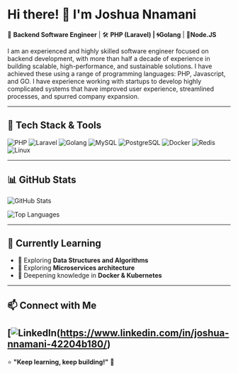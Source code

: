# Hi there! 👋 I'm Joshua Nnamani

🚀 **Backend Software Engineer** | 🛠️ **PHP (Laravel) | 🌀Golang**  | 🔧**Node.JS**

I am an experienced and highly skilled software engineer focused on backend development, with more than half a decade of experience in building scalable, high-performance, and sustainable solutions. I have achieved these using a range of programming languages: PHP, Javascript, and GO. I have experience working with startups to develop highly complicated systems that have improved user experience, streamlined processes, and spurred company expansion.

---

## 🔧 Tech Stack & Tools
![PHP](https://img.shields.io/badge/PHP-777BB4?style=for-the-badge&logo=php&logoColor=white)
![Laravel](https://img.shields.io/badge/Laravel-FF2D20?style=for-the-badge&logo=laravel&logoColor=white)
![Golang](https://img.shields.io/badge/Go-00ADD8?style=for-the-badge&logo=go&logoColor=white)
![MySQL](https://img.shields.io/badge/MySQL-4479A1?style=for-the-badge&logo=mysql&logoColor=white)
![PostgreSQL](https://img.shields.io/badge/PostgreSQL-336791?style=for-the-badge&logo=postgresql&logoColor=white)
![Docker](https://img.shields.io/badge/Docker-2496ED?style=for-the-badge&logo=docker&logoColor=white)
![Redis](https://img.shields.io/badge/Redis-DC382D?style=for-the-badge&logo=redis&logoColor=white)
![Linux](https://img.shields.io/badge/Linux-FCC624?style=for-the-badge&logo=linux&logoColor=black)

---

## 📊 GitHub Stats

![GitHub Stats](https://github-readme-stats.vercel.app/api?username=nnxmxni&show_icons=true&theme=tokyonight&hide_border=true)

![Top Languages](https://github-readme-stats.vercel.app/api/top-langs/?username=nnxmxni&layout=compact&theme=tokyonight&hide_border=true)

---

## 🌱 Currently Learning  
- 📌 Exploring **Data Structures and Algorithms**
- 📌 Exploring **Microservices architecture**  
- 📌 Deepening knowledge in **Docker & Kubernetes**  

---

## 📫 Connect with Me

[![LinkedIn](https://img.shields.io/badge/LinkedIn-0A66C2?style=for-the-badge&logo=linkedin&logoColor=white])(https://www.linkedin.com/in/joshua-nnamani-42204b180/)
---

⭐ **"Keep learning, keep building!"** 🚀  

